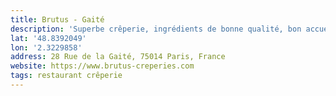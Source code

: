 ```yaml
---
title: Brutus - Gaité
description: 'Superbe crêperie, ingrédients de bonne qualité, bon accueil ! Une galette du moment est changée tous les mois environ. Les « croques de jambon » sont excellent comme petite entrée. À refaire ! '
lat: '48.8392049'
lon: '2.3229858'
address: 28 Rue de la Gaité, 75014 Paris, France
website: https://www.brutus-creperies.com
tags: restaurant crêperie
---
```

